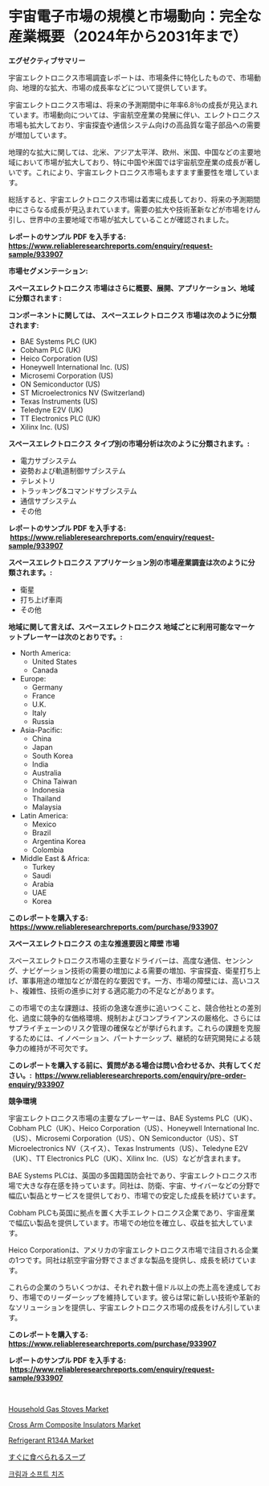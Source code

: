 <p><h1>宇宙電子市場の規模と市場動向：完全な産業概要（2024年から2031年まで）</h1></p><p><strong>エグゼクティブサマリー</strong></p>
<p><p>宇宙エレクトロニクス市場調査レポートは、市場条件に特化したもので、市場動向、地理的な拡大、市場の成長率などについて提供しています。</p><p>宇宙エレクトロニクス市場は、将来の予測期間中に年率6.8％の成長が見込まれています。市場動向については、宇宙航空産業の発展に伴い、エレクトロニクス市場も拡大しており、宇宙探査や通信システム向けの高品質な電子部品への需要が増加しています。</p><p>地理的な拡大に関しては、北米、アジア太平洋、欧州、米国、中国などの主要地域において市場が拡大しており、特に中国や米国では宇宙航空産業の成長が著しいです。これにより、宇宙エレクトロニクス市場もますます重要性を増しています。</p><p>総括すると、宇宙エレクトロニクス市場は着実に成長しており、将来の予測期間中にさらなる成長が見込まれています。需要の拡大や技術革新などが市場をけん引し、世界中の主要地域で市場が拡大していることが確認されました。</p></p>
<p><strong>レポートのサンプル PDF を入手する: <a href="https://www.reliableresearchreports.com/enquiry/request-sample/933907">https://www.reliableresearchreports.com/enquiry/request-sample/933907</a></strong></p>
<p><strong>市場セグメンテーション:</strong></p>
<p><strong> スペースエレクトロニクス 市場はさらに概要、展開、アプリケーション、地域に分類されます :</strong></p>
<p><strong>コンポーネントに関しては、 スペースエレクトロニクス 市場は次のように分類されます: &nbsp;</strong></p>
<p><ul><li>BAE Systems PLC (UK)</li><li>Cobham PLC (UK)</li><li>Heico Corporation (US)</li><li>Honeywell International Inc. (US)</li><li>Microsemi Corporation (US)</li><li>ON Semiconductor (US)</li><li>ST Microelectronics NV (Switzerland)</li><li>Texas Instruments (US)</li><li>Teledyne E2V (UK)</li><li>TT Electronics PLC (UK)</li><li>Xilinx Inc. (US)</li></ul></p>
<p><strong> スペースエレクトロニクス タイプ別の市場分析は次のように分類されます。:</strong></p>
<p><ul><li>電力サブシステム</li><li>姿勢および軌道制御サブシステム</li><li>テレメトリ</li><li>トラッキング&コマンドサブシステム</li><li>通信サブシステム</li><li>その他</li></ul></p>
<p><strong>レポートのサンプル PDF を入手する: &nbsp;<a href="https://www.reliableresearchreports.com/enquiry/request-sample/933907">https://www.reliableresearchreports.com/enquiry/request-sample/933907</a></strong></p>
<p><strong> スペースエレクトロニクス アプリケーション別の市場産業調査は次のように分類されます。:</strong></p>
<p><ul><li>衛星</li><li>打ち上げ車両</li><li>その他</li></ul></p>
<p><strong>地域に関して言えば、スペースエレクトロニクス 地域ごとに利用可能なマーケットプレーヤーは次のとおりです。:</strong></p>
<p><ul>
    <li>
        North America:
        <ul>
            <li>United States</li>
            <li>Canada</li>
        </ul>
    </li>
    <li>
        Europe:
        <ul>
            <li>Germany</li>
            <li>France</li>
            <li>U.K.</li>
            <li>Italy</li>
            <li>Russia</li>
        </ul>
    </li>
    <li>
        Asia-Pacific:
        <ul>
            <li>China</li>
            <li>Japan</li>
            <li>South Korea</li>
            <li>India</li>
            <li>Australia</li>
            <li>China Taiwan</li>
            <li>Indonesia</li>
            <li>Thailand</li>
            <li>Malaysia</li>
        </ul>
    </li>
    <li>
        Latin America:
        <ul>
            <li>Mexico</li>
            <li>Brazil</li>
            <li>Argentina Korea</li>
            <li>Colombia</li>
        </ul>
    </li>
    <li>
        Middle East & Africa:
        <ul>
            <li>Turkey</li>
            <li>Saudi</li>
            <li>Arabia</li>
            <li>UAE</li>
            <li>Korea</li>
        </ul>
    </li>
    </ul></p>
<p><strong>このレポートを購入する: &nbsp;<a href="https://www.reliableresearchreports.com/purchase/933907">https://www.reliableresearchreports.com/purchase/933907</a></strong></p>
<p><strong>スペースエレクトロニクス の主な推進要因と障壁 市場</strong></p>
<p><p>スペースエレクトロニクス市場の主要なドライバーは、高度な通信、センシング、ナビゲーション技術の需要の増加による需要の増加、宇宙探査、衛星打ち上げ、軍事用途の増加などが潜在的な要因です。一方、市場の障壁には、高いコスト、複雑性、技術の進歩に対する適応能力の不足などがあります。</p><p>この市場での主な課題は、技術の急速な進歩に追いつくこと、競合他社との差別化、過度に競争的な価格環境、規制およびコンプライアンスの厳格化、さらにはサプライチェーンのリスク管理の確保などが挙げられます。これらの課題を克服するためには、イノベーション、パートナーシップ、継続的な研究開発による競争力の維持が不可欠です。</p></p>
<p><strong>このレポートを購入する前に、質問がある場合は問い合わせるか、共有してください。:&nbsp; <a href="https://www.reliableresearchreports.com/enquiry/pre-order-enquiry/933907">https://www.reliableresearchreports.com/enquiry/pre-order-enquiry/933907</a></strong></p>
<p><strong>競争環境</strong></p>
<p><p>宇宙エレクトロニクス市場の主要なプレーヤーは、BAE Systems PLC（UK）、Cobham PLC（UK）、Heico Corporation（US）、Honeywell International Inc.（US）、Microsemi Corporation（US）、ON Semiconductor（US）、ST Microelectronics NV（スイス）、Texas Instruments（US）、Teledyne E2V（UK）、TT Electronics PLC（UK）、Xilinx Inc.（US）などが含まれます。</p><p>BAE Systems PLCは、英国の多国籍国防会社であり、宇宙エレクトロニクス市場で大きな存在感を持っています。同社は、防衛、宇宙、サイバーなどの分野で幅広い製品とサービスを提供しており、市場での安定した成長を続けています。</p><p>Cobham PLCも英国に拠点を置く大手エレクトロニクス企業であり、宇宙産業で幅広い製品を提供しています。市場での地位を確立し、収益を拡大しています。</p><p>Heico Corporationは、アメリカの宇宙エレクトロニクス市場で注目される企業の1つです。同社は航空宇宙分野でさまざまな製品を提供し、成長を続けています。</p><p>これらの企業のうちいくつかは、それぞれ数十億ドル以上の売上高を達成しており、市場でのリーダーシップを維持しています。彼らは常に新しい技術や革新的なソリューションを提供し、宇宙エレクトロニクス市場の成長をけん引しています。</p></p>
<p><strong>このレポートを購入する: &nbsp; <a href="https://www.reliableresearchreports.com/purchase/933907">https://www.reliableresearchreports.com/purchase/933907</a></strong></p>
<p><strong>レポートのサンプル PDF を入手する: &nbsp;<a href="https://www.reliableresearchreports.com/enquiry/request-sample/933907">https://www.reliableresearchreports.com/enquiry/request-sample/933907</a></strong><strong></strong></p>
<p>&nbsp;</p>
<p><p><a href="https://issuu.com/reportprime-2/docs/household-gas-stoves-market-size-2030.pptx">Household Gas Stoves Market</a></p><p><a href="https://issuu.com/reportprime-2/docs/cross-arm-composite-insulators-market-size-2030.pp">Cross Arm Composite Insulators Market</a></p><p><a href="https://view.publitas.com/reportprime-1/refrigerant-r134a-market-size-reflecting-a-forecast-till-2031-market-by-type-by-application-and-by-geography/">Refrigerant R134A Market</a></p><p><a href="https://medium.com/@ms2501905/%E3%83%AC%E3%83%87%E3%82%A3-%E3%83%88%E3%82%A5-%E3%82%A4%E3%83%BC%E3%83%88%E3%82%B9%E3%83%BC%E3%83%97%E5%B8%82%E5%A0%B4%E8%A6%8F%E6%A8%A1-%E5%B8%82%E5%A0%B4%E5%B1%95%E6%9C%9B%E3%81%8A%E3%82%88%E3%81%B3%E5%B8%82%E5%A0%B4%E4%BA%88%E6%B8%AC-2024%E5%B9%B4-2031%E5%B9%B4-22b2c4655e9b">すぐに食べられるスープ</a></p><p><a href="https://medium.com/@timkunzety907856/%ED%81%AC%EB%A6%BC%EA%B3%BC-%EC%86%8C%ED%94%84%ED%8A%B8-%EC%B9%98%EC%A6%88-%EC%8B%9C%EC%9E%A5-%EC%A0%90%EC%9C%A0%EC%9C%A8-%EB%B3%80%ED%99%94-%EB%B0%8F-%EC%8B%9C%EC%9E%A5-%EC%84%B1%EC%9E%A5-%ED%8A%B8%EB%A0%8C%EB%93%9C-2024-2031%EB%85%84-e7659bddbff8">크림과 소프트 치즈</a></p></p>
